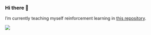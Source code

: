 ### Hi there 👋

I’m currently teaching myself reinforcement learning in <a href="https://github.com/GRDimm/RLStart">this repository</a>.

<img src="https://github-readme-stats.vercel.app/api/top-langs/?username=GRDimm&layout=donut&theme=dark&count_private=false" />
